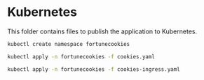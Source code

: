 # Kubernetes

This folder contains files to publish the application to Kubernetes.

```bash
kubectl create namespace fortunecookies

kubectl apply -n fortunecookies -f cookies.yaml

kubectl apply -n fortunecookies -f cookies-ingress.yaml
```

